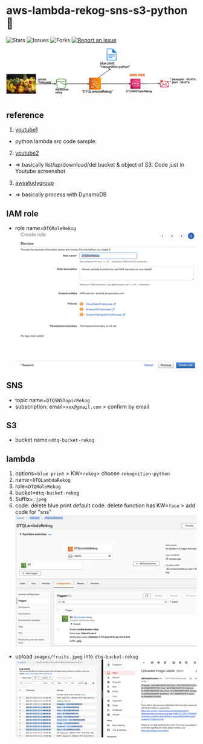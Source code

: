 # aws-lambda-rekog-sns-s3-python 🐳

![Stars](https://img.shields.io/github/stars/tquangdo/aws-lambda-rekog-sns-s3-python?color=f05340)
![Issues](https://img.shields.io/github/issues/tquangdo/aws-lambda-rekog-sns-s3-python?color=f05340)
![Forks](https://img.shields.io/github/forks/tquangdo/aws-lambda-rekog-sns-s3-python?color=f05340)
[![Report an issue](https://img.shields.io/badge/Support-Issues-green)](https://github.com/tquangdo/aws-lambda-rekog-sns-s3-python/issues/new)

![overview](screenshots/overview.png)

## reference
1. [youtube1](https://www.youtube.com/watch?v=wnTvVB1ojPk&t=3s)
- python lambda src code sample:
2. [youtube2](https://www.youtube.com/watch?v=qoiqYwE7nfU&list=PLjCpH2Qpki-sTjdlYXE8AifSKQFa8ZL23&index=20)
- => basically list/up/download/del bucket & object of S3. Code just in Youtube screenshot
3. [awsstudygroup](https://000060.awsstudygroup.com/3-gettingstartedwithawssdk/3.2-pythonandynamodb/)
- => basically process with DynamoDB
 
## IAM role
- role name=`DTQRoleRekog`
![role](screenshots/role.png)

## SNS
- topic name=`DTQSNSTopicRekog`
- subscription: email=`xxx@gmail.com` > confirm by email

## S3
- bucket name=`dtq-bucket-rekog`

## lambda
1. options=`blue print` > KW=`rekog`> choose `rekognition-python`
2. name=`DTQLambdaRekog`
3. role=`DTQRoleRekog`
4. bucket=`dtq-bucket-rekog`
5. Suffix=`.jpeg`
6. code: delete blue print default code: delete function has KW=`face` > add code for "sns"
![lambda](screenshots/lambda.png)
- upload `images/fruits.jpeg` into `dtq-bucket-rekog`
![res](screenshots/res.png)
